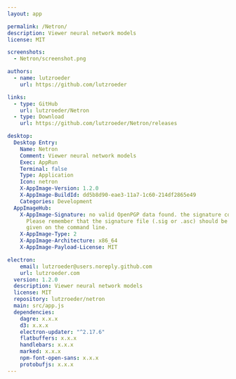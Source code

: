 ```yaml
---
layout: app

permalink: /Netron/
description: Viewer neural network models
license: MIT

screenshots:
  - Netron/screenshot.png

authors:
  - name: lutzroeder
    url: https://github.com/lutzroeder

links:
  - type: GitHub
    url: lutzroeder/Netron
  - type: Download
    url: https://github.com/lutzroeder/Netron/releases

desktop:
  Desktop Entry:
    Name: Netron
    Comment: Viewer neural network models
    Exec: AppRun
    Terminal: false
    Type: Application
    Icon: netron
    X-AppImage-Version: 1.2.0
    X-AppImage-BuildId: dd5b8d90-eae3-11a7-1c60-214df2865e49
    Categories: Development
  AppImageHub:
    X-AppImage-Signature: no valid OpenPGP data found. the signature could not be verified.
      Please remember that the signature file (.sig or .asc) should be the first file
      given on the command line.
    X-AppImage-Type: 2
    X-AppImage-Architecture: x86_64
    X-AppImage-Payload-License: MIT

electron:
    email: lutzroeder@users.noreply.github.com
    url: lutzroeder.com
  version: 1.2.0
  description: Viewer neural network models
  license: MIT
  repository: lutzroeder/netron
  main: src/app.js
  dependencies:
    dagre: x.x.x
    d3: x.x.x
    electron-updater: "^2.17.6"
    flatbuffers: x.x.x
    handlebars: x.x.x
    marked: x.x.x
    npm-font-open-sans: x.x.x
    protobufjs: x.x.x
---
```

